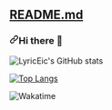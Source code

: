 <div class="d-flex flex-items-center">
            <h2 class="Box-title">
              <a href="#readme" data-view-component="true" class="Link--primary">README.md</a>
            </h2>
          </div>
<h3 dir="auto"><a id="user-content-hi-there-" class="anchor" aria-hidden="true" href="#hi-there-"><svg class="octicon octicon-link" viewBox="0 0 16 16" version="1.1" width="16" height="16" aria-hidden="true"><path fill-rule="evenodd" d="M7.775 3.275a.75.75 0 001.06 1.06l1.25-1.25a2 2 0 112.83 2.83l-2.5 2.5a2 2 0 01-2.83 0 .75.75 0 00-1.06 1.06 3.5 3.5 0 004.95 0l2.5-2.5a3.5 3.5 0 00-4.95-4.95l-1.25 1.25zm-4.69 9.64a2 2 0 010-2.83l2.5-2.5a2 2 0 012.83 0 .75.75 0 001.06-1.06 3.5 3.5 0 00-4.95 0l-2.5 2.5a3.5 3.5 0 004.95 4.95l1.25-1.25a.75.75 0 00-1.06-1.06l-1.25 1.25a2 2 0 01-2.83 0z"></path></svg></a>Hi there <g-emoji class="g-emoji" alias="wave" fallback-src="https://github.githubassets.com/images/icons/emoji/unicode/1f44b.png">👋</g-emoji></h3>




![LyricEic's GitHub stats](https://github-readme-stats.vercel.app/api?username=Lyriceic03&hide=contribs,prs)

[![Top Langs](https://github-readme-stats.vercel.app/api/top-langs/?username=Lyriceic03&layout=compact)](https://github.com/Dec-03/github-readme-stats)

<img src="https://camo.githubusercontent.com/31e34b7b10c00c7172a8e368520b127a245133fc193500a242fbb36474fa03b6/68747470733a2f2f6769746875622d726561646d652d73746174732e76657263656c2e6170702f6170692f77616b6174696d653f757365726e616d653d616c65786375693033266c61796f75743d636f6d706163742673686f775f69636f6e733d74727565" alt="Wakatime" data-canonical-src="https://github-readme-stats.vercel.app/api/wakatime?username=alexcui03&amp;layout=compact&amp;show_icons=true" style="max-width: 100%;">

